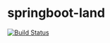 # springboot-land

[![Build Status](https://travis-ci.org/superVeitch/springboot-land.svg?branch=master)](https://travis-ci.org/superVeitch/springboot-land)
